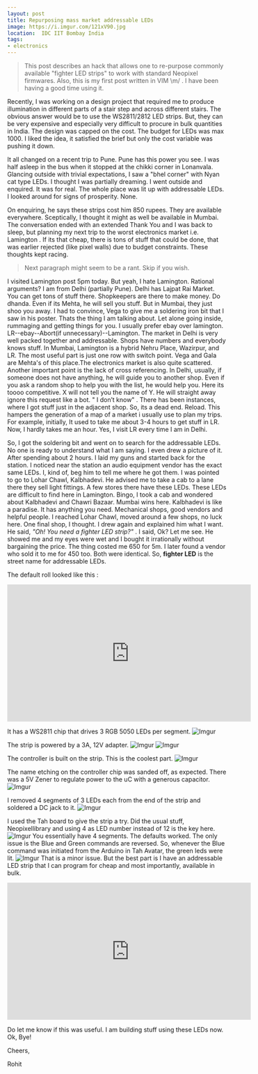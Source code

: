 ```yaml
---
layout: post
title: Repurposing mass market addressable LEDs 
image: https://i.imgur.com/121xV90.jpg
location:  IDC IIT Bombay India
tags:
- electronics 
---
```


> This post describes an hack that allows one to re-purpose commonly available "fighter LED strips" to work with standard Neopixel firmwares. Also, this is my first post written in VIM \m/ . I have been having a good time using it. 

Recently, I was working on a design project that required me to produce illumination in different parts of a stair step and across different stairs. The obvious answer would be to use the WS2811/2812 LED strips. But, they can be very expensive and especially very difficult to procure in bulk quantities in India. The design was capped on the cost. The budget for LEDs was max 1000. I liked the idea, it satisfied the brief but only the cost variable was pushing it down. 


It all changed on a recent trip to Pune. Pune has this power you see. I was half asleep in the bus when it stopped at the chikki corner in Lonanvala. Glancing outside with trivial expectations, I saw a "bhel corner" with Nyan cat type LEDs. I thought I was partially dreaming. I went outside and enquired. It was for real. The whole place was lit up with addressable LEDs. I looked around for signs of prosperity. None. 

On enquiring, he says these strips cost him 850 rupees. They are available everywhere. Sceptically, I thought it might as well be available in Mumbai. The conversation ended with an extended Thank You and I was back to sleep, but planning my next trip to the worst electronics market i.e. Lamington . If its that cheap, there is tons of stuff that could be done, that was earlier rejected (like pixel walls)  due to budget constraints. These thoughts kept racing. 

> Next paragraph might seem to be a rant. Skip if you wish.  

I visited Lamington post 5pm today. But yeah, I hate Lamington. Rational arguments? I am from Delhi (partially Pune). Delhi has Lajpat Rai Market. You can get tons of stuff there. Shopkeepers are there to make money. Do dhanda. Even if its Mehta, he will sell you stuff. But in Mumbai, they just shoo you away. I had to convince, Vega to give me a soldering iron bit that I saw in his poster. Thats the thing I am talking about. Let alone going inside, rummaging and getting things for you. I usually prefer ebay over lamington. LR--ebay--Abort(if unnecessary)--Lamington. The market in Delhi is very well packed together and addressable. Shops have numbers and everybody knows stuff. In Mumbai, Lamington is a hybrid Nehru Place, Wazirpur, and LR. The most useful part is just one row with switch point. Vega and Gala are Mehta's of this place.The electronics market is also quite scattered. Another important point is the lack of cross referencing. In Delhi, usually, if someone does not have anything, he will guide you to another shop. Even if you ask a random shop to help you with the list, he would help you. Here its toooo competitive. X will not tell you the name of Y. He will straight away ignore this request like a bot. " I don’t know" . There has been instances, where I got stuff just in the adjacent shop. So, its a dead end. Reload. This hampers the generation of a map of a market i usually use to plan my trips. For example, initially, It used to take me about 3-4 hours to get stuff in LR. Now, I hardly takes me an hour. Yes, I visit LR every time I am in Delhi. 

So, I got the soldering bit and went on to search for the addressable LEDs. No one is ready to understand what I am saying. I even drew a picture of it. After spending about 2 hours. I laid my guns and started back for the station. I noticed near the station an audio equipment vendor has the exact same LEDs. I, kind of, beg him to tell me where he got them. I was pointed to go to Lohar Chawl, Kalbhadevi. He advised me to take a cab to a lane there they sell light fittings. A few stores there have these LEDs. These LEDs are difficult to find here in Lamington. Bingo, I took a cab and wondered about Kalbhadevi and Chawri Bazaar. Mumbai wins here. Kalbhadevi is like a paradise. It has anything you need. Mechanical shops, good vendors and helpful people. I reached Lohar Chawl, moved around a few shops, no luck here. One final shop, I thought. I drew again and explained him what I want. He said, *"Oh! You need a fighter LED strip?"* . I said, Ok? Let me see. He showed me and my eyes were wet and I bought it irrationally without bargaining the price. The thing costed me 650 for 5m. I later found a vendor who sold it to me for 450 too. Both were identical. So, **fighter LED** is the street name for addressable LEDs. 

The default roll looked like this :
<iframe width="560" height="315" src="https://www.youtube.com/embed/h5TnJSPjE-A" frameborder="0" allow="autoplay; encrypted-media" allowfullscreen></iframe>

It has a WS2811 chip that drives 3 RGB 5050 LEDs per segment. 
![Imgur](https://i.imgur.com/121xV90.jpg)

The strip is powered by a 3A, 12V adapter. 
![Imgur](https://i.imgur.com/k41Rjgg.jpg?1)
![Imgur](https://i.imgur.com/IkkiIpH.jpg)

The controller is built on the strip. This is the coolest part.
![Imgur](https://i.imgur.com/lJBTUWH.jpg) 

The name etching on the controller chip was sanded off, as expected. There was a 5V Zener to regulate power to the uC with a generous capacitor. 
![Imgur](https://i.imgur.com/33AqQ71.jpg?1)

I removed 4 segments of 3 LEDs each from the end of the strip and soldered a DC jack to it.
![Imgur](https://i.imgur.com/OybKC3G.jpg)

I used the Tah board to give the strip a try. Did the usual stuff, Neopixellibrary and using 4 as LED number instead of 12 is the key here.
![Imgur](https://i.imgur.com/hJ5Dsnp.jpg)
You essentially have 4 segments. The defaults worked. The only issue is the Blue and Green commands are reversed. So, whenever the Blue command was initiated from the Arduino in Tah Avatar, the green leds were lit. 
![Imgur](https://i.imgur.com/eOczHqg.jpg)
That is a minor issue. But the best part is I have an addressable LED strip that I can program for cheap and most importantly, available in bulk. 

<iframe width="560" height="315" src="https://www.youtube.com/embed/4fw5S28d51I?rel=0" frameborder="0" allow="autoplay; encrypted-media" allowfullscreen></iframe>

Do let me know if this was useful. I am building stuff using these LEDs now. Ok, Bye!

Cheers,

Rohit


      
